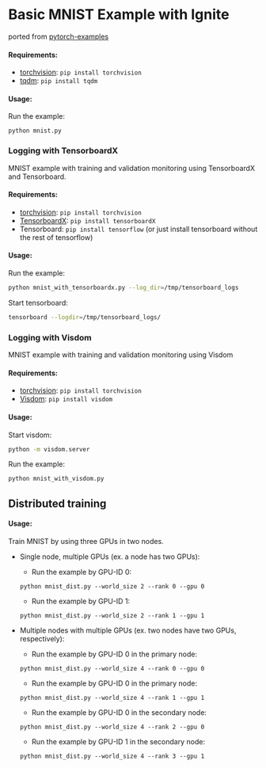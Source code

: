 # Basic MNIST Example with Ignite

ported from [pytorch-examples](https://github.com/pytorch/examples/tree/master/mnist)

#### Requirements:

- [torchvision](https://github.com/pytorch/vision/): `pip install torchvision`
- [tqdm](https://github.com/tqdm/tqdm/): `pip install tqdm`

#### Usage:

Run the example:
```
python mnist.py
```

### Logging with TensorboardX

MNIST example with training and validation monitoring using TensorboardX and Tensorboard.

#### Requirements:

- [torchvision](https://github.com/pytorch/vision/): `pip install torchvision`
- [TensorboardX](https://github.com/lanpa/tensorboard-pytorch): `pip install tensorboardX`
- Tensorboard: `pip install tensorflow` (or just install tensorboard without the rest of tensorflow)

#### Usage:

Run the example:
```bash
python mnist_with_tensorboardx.py --log_dir=/tmp/tensorboard_logs
```

Start tensorboard:
```bash
tensorboard --logdir=/tmp/tensorboard_logs/
```

### Logging with Visdom

MNIST example with training and validation monitoring using Visdom

#### Requirements:

- [torchvision](https://github.com/pytorch/vision/): `pip install torchvision`
- [Visdom](https://github.com/facebookresearch/visdom): `pip install visdom`

#### Usage:

Start visdom:
```bash
python -m visdom.server
```

Run the example:
```bash
python mnist_with_visdom.py
```

## Distributed training

#### Usage:

Train MNIST by using three GPUs in two nodes.

* Single node, multiple GPUs (ex. a node has two GPUs):

  * Run the example by GPU-ID 0:
  ```
  python mnist_dist.py --world_size 2 --rank 0 --gpu 0
  ```

  * Run the example by GPU-ID 1:
  ```
  python mnist_dist.py --world_size 2 --rank 1 --gpu 1
  ```

* Multiple nodes with multiple GPUs  (ex. two nodes have two GPUs, respectively):

  * Run the example by GPU-ID 0 in the primary node:
  ```
  python mnist_dist.py --world_size 4 --rank 0 --gpu 0
  ```

  * Run the example by GPU-ID 0 in the primary node:
  ```
  python mnist_dist.py --world_size 4 --rank 1 --gpu 1
  ```

  * Run the example by GPU-ID 0 in the secondary node:
  ```
  python mnist_dist.py --world_size 4 --rank 2 --gpu 0
  ```

  * Run the example by GPU-ID 1 in the secondary node:
  ```
  python mnist_dist.py --world_size 4 --rank 3 --gpu 1
  ```
